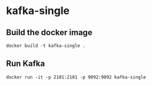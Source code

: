 # kafka-single

## Build the docker image
```
docker build -t kafka-single .
```

## Run Kafka
```
docker run -it -p 2181:2181 -p 9092:9092 kafka-single
```
